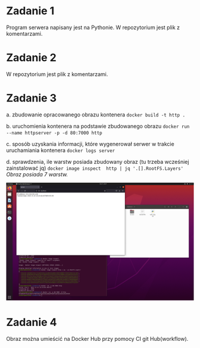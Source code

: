 # Zadanie 1
Program serwera napisany jest na Pythonie. W repozytorium jest plik z komentarzami.

# Zadanie 2
W repozytorium jest plik z komentarzami.

# Zadanie 3


a. zbudowanie opracowanego obrazu kontenera
`docker build -t http .`

b. uruchomienia kontenera na podstawie zbudowanego obrazu
`docker run --name httpserver -p -d 80:7000 http`

c. sposób uzyskania informacji, które wygenerował serwer w trakcie uruchamiania kontenera
`docker logs server`

d. sprawdzenia, ile warstw posiada zbudowany obraz (tu trzeba wcześniej zainstalować jq)
`docker image inspect  http | jq '.[].RootFS.Layers'`
 *Obraz posiada 7 warstw.*

![](https://github.com/HvVladyslav/Sprawozdanie-1/blob/main/Zadanie1/Screen/Screen.png)


# Zadanie 4

Obraz można umieścić na Docker Hub przy pomocy  CI git Hub(workflow). 


